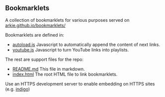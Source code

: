 Bookmarklets
--------

A collection of bookmarklets for various purposes served on [arkie.github.io/bookmarklets/](https://arkie.github.io/bookmarklets/)

Bookmarklets are defined in:

- [autoload.js](/autoload.js) Javascript to automatically append the content of next links.
- [youtube.js](/youtube.js) Javascript to turn YouTube links into playlists.

The rest are support files for the repo:

- [README.md](/README.md) This file in markdown.
- [index.html](/index.html) The root HTML file to link bookmarklets.

Use an HTTPS development server to enable embedding on HTTPS sites (e.g. [indigo](https://github.com/arkie/indigo/))
